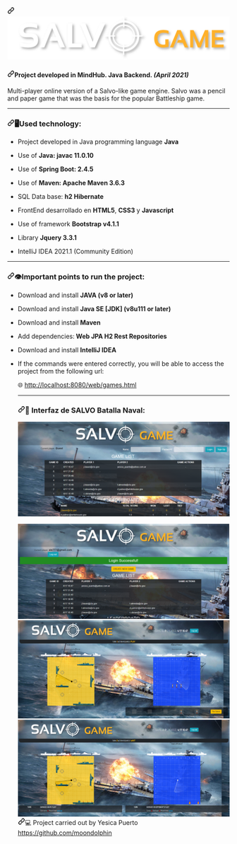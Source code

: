<article class="markdown-body entry-content container-lg" itemprop="text"><h2><a id="" class="anchor" aria-hidden="true" href="#"><svg class="octicon octicon-link" viewBox="0 0 16 16" version="1.1" width="16" height="16" aria-hidden="true"><path fill-rule="evenodd" d="M7.775 3.275a.75.75 0 001.06 1.06l1.25-1.25a2 2 0 112.83 2.83l-2.5 2.5a2 2 0 01-2.83 0 .75.75 0 00-1.06 1.06 3.5 3.5 0 004.95 0l2.5-2.5a3.5 3.5 0 00-4.95-4.95l-1.25 1.25zm-4.69 9.64a2 2 0 010-2.83l2.5-2.5a2 2 0 012.83 0 .75.75 0 001.06-1.06 3.5 3.5 0 00-4.95 0l-2.5 2.5a3.5 3.5 0 004.95 4.95l1.25-1.25a.75.75 0 00-1.06-1.06l-1.25 1.25a2 2 0 01-2.83 0z"><img src="https://github.com/moondolphin/salvo/blob/master/src/main/resources/static/web/img/titlebannersalvo.png" alt="picture alt" style="max-width:100%;"></a></h2>
<h4><a id="Project-developed-in-MindHub-Backend-Java-April-2021)" class="anchor" aria-hidden="true" href="#Project-developed-in-MindHub-Backend-Java-April-2021"><svg class="octicon octicon-link" viewBox="0 0 16 16" version="1.1" width="16" height="16" aria-hidden="true"><path fill-rule="evenodd" d="M7.775 3.275a.75.75 0 001.06 1.06l1.25-1.25a2 2 0 112.83 2.83l-2.5 2.5a2 2 0 01-2.83 0 .75.75 0 00-1.06 1.06 3.5 3.5 0 004.95 0l2.5-2.5a3.5 3.5 0 00-4.95-4.95l-1.25 1.25zm-4.69 9.64a2 2 0 010-2.83l2.5-2.5a2 2 0 012.83 0 .75.75 0 001.06-1.06 3.5 3.5 0 00-4.95 0l-2.5 2.5a3.5 3.5 0 004.95 4.95l1.25-1.25a.75.75 0 00-1.06-1.06l-1.25 1.25a2 2 0 01-2.83 0z"></path></svg></a>Project developed in MindHub. Java Backend.<em><strong> (April 2021)</strong></em></h4>
<p>Multi-player online version of a Salvo-like game engine. Salvo was a pencil and paper game that was the basis for the popular Battleship game.</p>
<hr>
<h3><a id="user-content-wrench-tecnology-used" class="anchor" aria-hidden="true" href="#wrench-tecnology-used"><svg class="octicon octicon-link" viewBox="0 0 16 16" version="1.1" width="16" height="16" aria-hidden="true"><path fill-rule="evenodd" d="M7.775 3.275a.75.75 0 001.06 1.06l1.25-1.25a2 2 0 112.83 2.83l-2.5 2.5a2 2 0 01-2.83 0 .75.75 0 00-1.06 1.06 3.5 3.5 0 004.95 0l2.5-2.5a3.5 3.5 0 00-4.95-4.95l-1.25 1.25zm-4.69 9.64a2 2 0 010-2.83l2.5-2.5a2 2 0 012.83 0 .75.75 0 001.06-1.06 3.5 3.5 0 00-4.95 0l-2.5 2.5a3.5 3.5 0 004.95 4.95l1.25-1.25a.75.75 0 00-1.06-1.06l-1.25 1.25a2 2 0 01-2.83 0z"></path></svg></a><g-emoji class="g-emoji" alias="wrench" fallback-src="https://github.githubassets.com/images/icons/emoji/unicode/1f527.png">🖥</g-emoji>Used technology:</h3>
<ul>
<li>
<p>Project developed in Java programming language <strong>Java</strong></p>
</li>
<li>
<p>Use of <strong>Java: javac 11.0.10</strong></p>
</li>
<li>
<p>Use of <strong>Spring Boot: 2.4.5</strong></p>
</li>
<li>
<p>Use of <strong>Maven: Apache Maven 3.6.3</strong></p>
</li>
<li>

<p>SQL Data base: <strong>h2 Hibernate</strong></p>
</li>
<li>
<p>FrontEnd desarrollado en <strong>HTML5</strong>, <strong>CSS3</strong> y <strong>Javascript</strong></p>
</li>
<li>
<p>Use of framework <strong>Bootstrap v4.1.1</strong></p>
</li>
<li>
<p>Library <strong>Jquery 3.3.1</strong></p>
</li>
<li>
<p>IntelliJ IDEA 2021.1 (Community Edition)</p>
</li>


</ul>
<hr>
<h3><a id="user-content-Important-points-to-run-the-project" class="anchor" aria-hidden="true" href="#Important-points-to-run-the-project"><svg class="octicon octicon-link" viewBox="0 0 16 16" version="1.1" width="16" height="16" aria-hidden="true"><path fill-rule="evenodd" d="M7.775 3.275a.75.75 0 001.06 1.06l1.25-1.25a2 2 0 112.83 2.83l-2.5 2.5a2 2 0 01-2.83 0 .75.75 0 00-1.06 1.06 3.5 3.5 0 004.95 0l2.5-2.5a3.5 3.5 0 00-4.95-4.95l-1.25 1.25zm-4.69 9.64a2 2 0 010-2.83l2.5-2.5a2 2 0 012.83 0 .75.75 0 001.06-1.06 3.5 3.5 0 00-4.95 0l-2.5 2.5a3.5 3.5 0 004.95 4.95l1.25-1.25a.75.75 0 00-1.06-1.06l-1.25 1.25a2 2 0 01-2.83 0z"></path></svg></a><g-emoji class="g-emoji" alias="exclamation" fallback-src="https://github.githubassets.com/images/icons/emoji/unicode/2757.png">👁</g-emoji>Important points to run the project:</h3>
<ul>
<li>
<p>Download and install  <strong>JAVA (v8 or later)</strong></p>
</li>
<li>
<p>Download and install <strong>Java SE [JDK] (v8u111 or later)</strong></p>
</li>
<li>
<p>Download and install  <strong>Maven</strong></p>
</li>
<li>
<p>Add dependencies:<strong>
Web
JPA
H2
Rest Repositories</strong></p>
</li>
<li>
<p>Download and install <strong>IntelliJ IDEA</strong></p>
</li>
 
<li>
<p>If the commands were entered correctly, you will be able to access the project from the following url:</p>
<p><g-emoji class="g-emoji" alias="globe_with_meridians" fallback-src="https://github.githubassets.com/images/icons/emoji/unicode/1f310.png">🌐</g-emoji> <a href="http://localhost:8080/web/games.html" rel="nofollow">http://localhost:8080/web/games.html</a></p>
</li>


<hr>
<h3><a id="user-content-eyes-interfaz-de-salvo-batalla-naval" class="anchor" aria-hidden="true" href="#eyes-interfaz-de-salvo-batalla-naval"><svg class="octicon octicon-link" viewBox="0 0 16 16" version="1.1" width="16" height="16" aria-hidden="true"><path fill-rule="evenodd" d="M7.775 3.275a.75.75 0 001.06 1.06l1.25-1.25a2 2 0 112.83 2.83l-2.5 2.5a2 2 0 01-2.83 0 .75.75 0 00-1.06 1.06 3.5 3.5 0 004.95 0l2.5-2.5a3.5 3.5 0 00-4.95-4.95l-1.25 1.25zm-4.69 9.64a2 2 0 010-2.83l2.5-2.5a2 2 0 012.83 0 .75.75 0 001.06-1.06 3.5 3.5 0 00-4.95 0l-2.5 2.5a3.5 3.5 0 004.95 4.95l1.25-1.25a.75.75 0 00-1.06-1.06l-1.25 1.25a2 2 0 01-2.83 0z"></path></svg></a><g-emoji class="g-emoji" alias="eyes" fallback-src="https://github.githubassets.com/images/icons/emoji/unicode/1f440.png">👀</g-emoji> Interfaz de SALVO Batalla Naval:</h3>
<p><a target="_blank" rel="noopener noreferrer" href="https://github.com/moondolphin/salvo/blob/master/src/main/resources/static/web/img/1.png"><img src="https://github.com/moondolphin/salvo/blob/master/src/main/resources/static/web/img/1.png" alt="picture alt" data-canonical-src="https://oi410.photobucket.com/albums/pp182/nacho_0804/salvo_interfaz%201_zpsxb2xbt7v.png"  style="max-width:100%;"></a></p>

<p><a target="_blank" rel="noopener noreferrer" href="https://github.com/moondolphin/salvo/blob/master/src/main/resources/static/web/img/2.png"><img src="https://github.com/moondolphin/salvo/blob/master/src/main/resources/static/web/img/2.png"


<p><a target="_blank" rel="noopener noreferrer" href="https://github.com/moondolphin/salvo/blob/master/src/main/resources/static/web/img/3.png"><img src="https://github.com/moondolphin/salvo/blob/master/src/main/resources/static/web/img/3.png"

<p><a target="_blank" rel="noopener noreferrer" href="https://github.com/moondolphin/salvo/blob/master/src/main/resources/static/web/img/4.png"><img src="https://github.com/moondolphin/salvo/blob/master/src/main/resources/static/web/img/4.png"


<h4><a id="user-content-computer-Project-carried-out-by-Yesica-Puerto-https://github.com/moondolphin" class="anchor" aria-hidden="true" href="#user-content-computer-Project-carried-out-by-Yesica-Puerto-https://github.com/moondolphin"><svg class="octicon octicon-link" viewBox="0 0 16 16" version="1.1" width="16" height="16" aria-hidden="true"><path fill-rule="evenodd" d="M7.775 3.275a.75.75 0 001.06 1.06l1.25-1.25a2 2 0 112.83 2.83l-2.5 2.5a2 2 0 01-2.83 0 .75.75 0 00-1.06 1.06 3.5 3.5 0 004.95 0l2.5-2.5a3.5 3.5 0 00-4.95-4.95l-1.25 1.25zm-4.69 9.64a2 2 0 010-2.83l2.5-2.5a2 2 0 012.83 0 .75.75 0 001.06-1.06 3.5 3.5 0 00-4.95 0l-2.5 2.5a3.5 3.5 0 004.95 4.95l1.25-1.25a.75.75 0 00-1.06-1.06l-1.25 1.25a2 2 0 01-2.83 0z"></path></svg></a><g-emoji class="g-emoji" alias="computer" fallback-src="https://github.githubassets.com/images/icons/emoji/unicode/1f4bb.png">💻</g-emoji> Project carried out by Yesica Puerto  <a href="https://github.com/moondolphin">https://github.com/moondolphin</a></h4>
</article>
